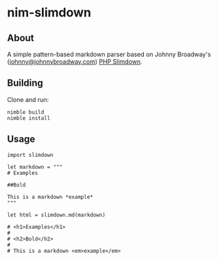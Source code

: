 # nim-slimdown

## About

A simple pattern-based markdown parser based on Johnny Broadway's (<johnny@johnnybroadway.com>) [PHP Slimdown](https://gist.github.com/jbroadway/2836900).

## Building

Clone and run:

```
nimble build
nimble install
```

## Usage

```{nim}
import slimdown

let markdown = """
# Examples

##Bold

This is a markdown *example*
"""

let html = slimdown.md(markdown)

# <h1>Examples</h1>
#
# <h2>Bold</h2>
#
# This is a markdown <em>example</em>
```